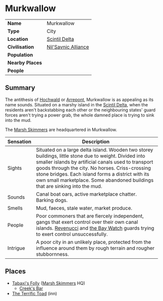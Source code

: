 # Murkwallow

|||
| --- | --- |
| **Name** | Murkwallow | place.4
| **Type** | City |
| **Location** | [Scintil Delta](../rivers-lakes/scintil-delta.md) |
| **Civilisation** | [Nil'Savnic Alliance](../../civilisations/nilsavnic-alliance/nilsavnic-alliance.md) |
| **Population** | |
| **Nearby Places** | |
| **People** | |

## Summary

The antithesis of [Hochwald](hochwald.md) or [Arrepont](arrepont.md), Murkwallow is as appealing as its name sounds. Situated on a marshy island in the [Scintil Delta](../rivers-lakes/scintil-delta.md), when the residents aren't backstabbing each other or the neighbouring states' guard forces aren't trying a power grab, the whole damned place is trying to sink into the mud.

The [Marsh Skimmers](../../organisations/marsh-skimmers.md) are headquartered in Murkwallow.

| Sensation | Description |
| ---- | --- |
| Sights | Situated on a large delta island. Wooden two storey buildings, little stone due to weight. Divided into smaller islands by artificial canals used to transport goods through the city. No horses. Criss-crossing stone bridges. Each island forms a district with its own small marketplace. Some abandoned buildings that are sinking into the mud. |
| Sounds | Canal boat oars, active marketplace chatter. Barking dogs. |
| Smells | Mud, faeces, stale water, market produce. |
| People | Poor commoners that are fiercely independent, gangs that exert control over their own canal islands. [Revenucci](../../organisations/guards/revenucci.md) and [the Bay Watch](../../organisations/guards/the-bay-watch.md) guards trying to exert control unsuccessfully. |
| Intrigue | A poor city in an unlikely place, protected from the influence around them by rough terrain and rougher stubbornness. |

## Places

- [Tabaxi's Folly](../buildings/tabaxis-folly.md) ([Marsh Skimmers](../../organisations/marsh-skimmers.md) HQ)
  - [Creek's Bar](../buildings/inns-taverns/creeks-bar.md)
- [The Terrific Toad](../buildings/inns-taverns/the-terrific-toad.md) (inn)
